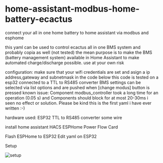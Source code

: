 # home-assistant-modbus-home-battery-ecactus
connect your all in one home battery to home assistant via modbus and esphome

 this yaml can be used to control ecactus all in one BMS system and probably copia as well (not tested)
 the mean purpose is to make the BMS (battery management system) available in Home Assistant to make automated charge/discharge possible. 
 use at your own risk
 
 configuration: make sure that your wifi credentials are set and asign a ip address,gateway and subnetmask in the code below
 this code is tested on a esp32 connected to a TTL to RS485 converter 
 BMS settings can be selected via list options and are pushed when [change modus] button is pressed
 known issue:  Component modbus_controller took a long time for an operation (0.05 s) and Components should block for at most 20-30ms i seen no effect or solution.
 Please be kind this is the first yaml i have ever written :-)

hardware used:
ESP32
TTL to RS485 converter
some wire

install home assistant
HACS
ESPHome
Power Flow Card

Flash ESPHome to ESP32
Edit yaml on ESP32
 
 Setup
 
 ![setup](https://github.com/driesk81/home-assistant-modbus-home-battery-ecactus/assets/55897352/e2315b8a-ed8a-4822-b793-5e4281028a97)
